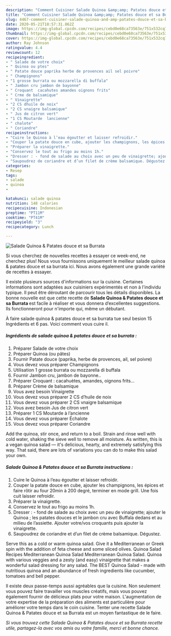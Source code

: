 ```yaml
---
description: "Comment Cuisiner Salade Quinoa &amp;amp; Patates douce et sa Burrata"
title: "Comment Cuisiner Salade Quinoa &amp;amp; Patates douce et sa Burrata"
slug: 4467-comment-cuisiner-salade-quinoa-and-amp-patates-douce-et-sa-burrata
date: 2020-05-21T18:57:31.862Z
image: https://img-global.cpcdn.com/recipes/cebd0e68ca73563e/751x532cq70/salade-quinoa-patates-douce-et-sa-burrata-photo-principale-de-la-recette.jpg
thumbnail: https://img-global.cpcdn.com/recipes/cebd0e68ca73563e/751x532cq70/salade-quinoa-patates-douce-et-sa-burrata-photo-principale-de-la-recette.jpg
cover: https://img-global.cpcdn.com/recipes/cebd0e68ca73563e/751x532cq70/salade-quinoa-patates-douce-et-sa-burrata-photo-principale-de-la-recette.jpg
author: Ray Johnson
ratingvalue: 4.4
reviewcount: 12
recipeingredient:
- " Salade de votre choix"
- " Quinoa ou ptes"
- " Patate douce paprika herbe de provences ail sel poivre"
- " Champignons"
- "1 grosse burrata ou mozzarella di buffala"
- " Jambon cru jambon de bayonne"
- " Croquant  cacahutes amandes oignons frits"
- " Crme de balsamique"
- " Vinaigrette"
- "2 CS dhuile de noix"
- "2 CS vnaigre balsamique"
- " Jus de citron vert"
- "1 CS Moutarde  lancienne"
- " chalote"
- " Coriandre"
recipeinstructions:
- "Cuire le Quinoa à l’eau égoutter et laisser refroidir."
- "Couper la patate douce en cube, ajouter les champignons, les épices et faire rôtir au four 20min à 200 degré, terminer en mode grill. Une fois cuit laisser refroidir."
- "Préparer la vinaigrette."
- "Conservez le tout au frigo au moins 1h."
- "Dresser : - fond de salade au choix avec un peu de vinaigrette; ajouter le Quinoa ; les patates douces et le jambon cru avec Buffala dedans et au milieu de l’assiette. Ajouter votre/vos croquants puis ajouter la vinaigrette."
- "Saupoudrez de coriandre et d’un filet de crème balsamique. Dégustez."
categories:
- Resep
tags:
- salade
- quinoa
- 

katakunci: salade quinoa  
nutrition: 148 calories
recipecuisine: Indonesian
preptime: "PT11M"
cooktime: "PT41M"
recipeyield: "3"
recipecategory: Lunch

---
```



![Salade Quinoa &amp; Patates douce et sa Burrata](https://img-global.cpcdn.com/recipes/cebd0e68ca73563e/751x532cq70/salade-quinoa-patates-douce-et-sa-burrata-photo-principale-de-la-recette.jpg)

Si vous cherchez de nouvelles recettes à essayer ce week-end, ne cherchez plus! Nous vous fournissons uniquement le meilleur salade quinoa &amp; patates douce et sa burrata ici. Nous avons également une grande variété de recettes à essayer.

Il existe plusieurs sources d'informations sur la cuisine. Certaines informations sont adaptées aux cuisiniers expérimentés et non à l'individu typique. Il peut être déroutant de parcourir tous les détails disponibles. La bonne nouvelle est que cette recette de <strong> Salade Quinoa &amp; Patates douce et sa Burrata </strong> est facile à réaliser et vous donnera d’excellentes suggestions. Ils fonctionneront pour n'importe qui, même un débutant.

<!--inarticleads1-->

À faire salade quinoa &amp; patates douce et sa burrata tue seul besion 15 Ingrédients et 6 pas. Voici comment vous cuire il.

##### Ingrédients de salade quinoa &amp; patates douce et sa burrata :

1. Préparer  Salade de votre choix
1. Préparer  Quinoa (ou pâtes)
1. Fournir  Patate douce (paprika, herbe de provences, ail, sel poivre)
1. Vous devez vous préparer  Champignons
1. Utilisation 1 grosse burrata ou mozzarella di buffala
1. Fournir  Jambon cru, jambon de bayonne..
1. Préparer  Croquant : cacahuètes, amandes, oignons frits...
1. Préparer  Crème de balsamique
1. Vous avez besoin  Vinaigrette
1. Vous devez vous préparer 2 CS d’huile de noix
1. Vous devez vous préparer 2 CS vnaigre balsamique
1. Vous avez besoin  Jus de citron vert
1. Préparer 1 CS Moutarde à l’ancienne
1. Vous devez vous préparer  Échalote
1. Vous devez vous préparer  Coriandre


Add the quinoa, stir once, and return to a boil. Strain and rinse well with cold water, shaking the sieve well to remove all moisture. As written, this is a vegan quinoa salad — it&#39;s delicious, hearty, and extremely satisfying this way. That said, there are lots of variations you can do to make this salad your own. 

<!--inarticleads2-->

##### Salade Quinoa &amp; Patates douce et sa Burrata instructions :

1. Cuire le Quinoa à l’eau égoutter et laisser refroidir.
1. Couper la patate douce en cube, ajouter les champignons, les épices et faire rôtir au four 20min à 200 degré, terminer en mode grill. Une fois cuit laisser refroidir.
1. Préparer la vinaigrette.
1. Conservez le tout au frigo au moins 1h.
1. Dresser : - fond de salade au choix avec un peu de vinaigrette; ajouter le Quinoa ; les patates douces et le jambon cru avec Buffala dedans et au milieu de l’assiette. Ajouter votre/vos croquants puis ajouter la vinaigrette.
1. Saupoudrez de coriandre et d’un filet de crème balsamique. Dégustez.


Serve this as a cold or warm quinoa salad. Give it a Mediterranean or Greek spin with the addition of feta cheese and some sliced olives. Quinoa Salad Recipes Mediterranean Quinoa Salad Mediterranean Quinoa Salad. Quinoa with various veggies and a zesty (and easy) vinaigrette that makes a wonderful salad dressing for any salad. The BEST Quinoa Salad - made with nutritious quinoa and an abundance of fresh ingredients like cucumber, tomatoes and bell pepper. 

<!--inarticleads1-->

<p>
Il existe deux passe-temps aussi agréables que la cuisine. Non seulement vous pouvez faire travailler vos muscles créatifs, mais vous pouvez également fournir de délicieux plats pour votre maison. L'augmentation de votre expertise de la préparation des aliments est particulière pour améliorer votre temps dans le coin cuisine. Tenter une recette Salade Quinoa &amp; Patates douce et sa Burrata est un moyen fantastique de le faire.
</p>

<p>
<i>Si vous trouvez cette Salade Quinoa &amp; Patates douce et sa Burrata recette utile, partagez-la avec vos amis ou votre famille, merci et bonne chance.</i>
</p>
